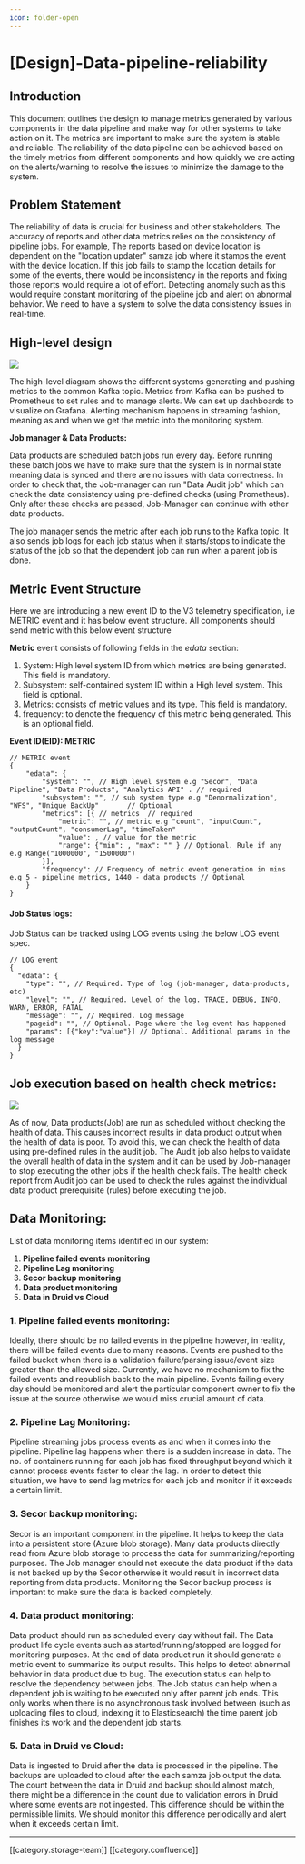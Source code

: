 ```yaml
---
icon: folder-open
---
```


# \[Design]-Data-pipeline-reliability

## Introduction

This document outlines the design to manage metrics generated by various components in the data pipeline and make way for other systems to take action on it. The metrics are important to make sure the system is stable and reliable. The reliability of the data pipeline can be achieved based on the timely metrics from different components and how quickly we are acting on the alerts/warning to resolve the issues to minimize the damage to the system.

## Problem Statement

The reliability of data is crucial for business and other stakeholders. The accuracy of reports and other data metrics relies on the consistency of pipeline jobs. For example, The reports based on device location is dependent on the "location updater" samza job where it stamps the event with the device location. If this job fails to stamp the location details for some of the events, there would be inconsistency in the reports and fixing those reports would require a lot of effort. Detecting anomaly such as this would require constant monitoring of the pipeline job and alert on abnormal behavior.  We need to have a system to solve the data consistency issues in real-time.

## High-level design

![](<../../../../../.gitbook/assets/Untitled Diagram (5) (1).png>)

The high-level diagram shows the different systems generating and pushing metrics to the common Kafka topic. Metrics from Kafka can be pushed to Prometheus to set rules and to manage alerts. We can set up dashboards to visualize on Grafana. Alerting mechanism happens in streaming fashion, meaning as and when we get the metric into the monitoring system.

**Job manager & Data Products:** &#x20;

Data products are scheduled batch jobs run every day. Before running these batch jobs we have to make sure that the system is in normal state meaning data is synced and there are no issues with data correctness. In order to check that, the Job-manager can run "Data Audit job" which can check the data consistency using pre-defined checks (using Prometheus). Only after these checks are passed, Job-Manager can continue with other data products. &#x20;

The job manager sends the metric after each job runs to the Kafka topic. It also sends job logs for each job status when it starts/stops to indicate the status of the job so that the dependent job can run when a parent job is done.&#x20;

## Metric Event Structure

Here we are introducing a new event ID to the V3 telemetry specification, i.e METRIC event and it has below event structure. All components should send metric with this below event structure

**Metric**  event consists of following fields in the _edata_ section:

1. System: High level system ID from which metrics are being generated. This field is mandatory.
2. Subsystem: self-contained system ID within a High level system. This field is optional.
3. Metrics: consists of metric values and its type. This field is mandatory.
4. frequency: to denote the frequency of this metric being generated. This is an optional field.&#x20;

**Event ID(EID): METRIC**

```
// METRIC event
{
    "edata": {
        "system": "", // High level system e.g "Secor", "Data Pipeline", "Data Products", "Analytics API" . // required
        "subsystem": "", // sub system type e.g "Denormalization", "WFS", "Unique BackUp"       // Optional
        "metrics": [{ // metrics  // required
            "metric": "", // metric e.g "count", "inputCount", "outputCount", "consumerLag", "timeTaken"
            "value": , // value for the metric
            "range": {"min": , "max": "" } // Optional. Rule if any e.g Range("1000000", "1500000")
        }],
        "frequency": // Frequency of metric event generation in mins e.g 5 - pipeline metrics, 1440 - data products // Optional
    }
}

```

#### Job Status logs:

Job Status can be tracked using LOG events using the below LOG event spec. &#x20;

```
// LOG event
{
  "edata": {
    "type": "", // Required. Type of log (job-manager, data-products, etc)
    "level": "", // Required. Level of the log. TRACE, DEBUG, INFO, WARN, ERROR, FATAL
    "message": "", // Required. Log message
    "pageid": "", // Optional. Page where the log event has happened
    "params": [{"key":"value"}] // Optional. Additional params in the log message
  }
}  
```

## Job execution based on health check metrics:

![](<../../../../../.gitbook/assets/Untitled Diagram (4) (1).png>)

As of now, Data products(Job) are run as scheduled without checking the health of data. This causes incorrect results in data product output when the health of data is poor. To avoid this, we can check the health of data using pre-defined rules in the audit job. The Audit job also helps to validate the overall health of data in the system and it can be used by Job-manager to stop executing the other jobs if the health check fails.  The health check report from Audit job can be used to check the rules against the individual data product prerequisite (rules) before executing the job.

## Data Monitoring:

List of data monitoring items identified in our system:

1. **Pipeline failed events monitoring**
2. **Pipeline Lag monitoring**
3. **Secor backup monitoring**
4. **Data product monitoring**
5. **Data in Druid vs Cloud**

### 1. Pipeline failed events monitoring:&#x20;

Ideally, there should be no failed events in the pipeline however, in reality, there will be failed events due to many reasons. Events are pushed to the failed bucket when there is a validation failure/parsing issue/event size greater than the allowed size.  Currently, we have no mechanism to fix the failed events and republish back to the main pipeline. Events failing every day should be monitored and alert the particular component owner to fix the issue at the source otherwise we would miss crucial amount of data.&#x20;

### 2. Pipeline Lag Monitoring:

Pipeline streaming jobs process events as and when it comes into the pipeline. Pipeline lag happens when there is a sudden increase in data. The no. of containers running for each job has fixed throughput beyond which it cannot process events faster to clear the lag. In order to detect this situation, we have to send lag metrics for each job and monitor if it exceeds a certain limit.

### 3. Secor backup monitoring:

Secor is an important component in the pipeline. It helps to keep the data into a persistent store (Azure blob storage). Many data products directly read from Azure blob storage to process the data for summarizing/reporting purposes. The Job manager should not execute the data product if the data is not backed up by the Secor otherwise it would result in incorrect data reporting from data products. Monitoring the Secor backup process is important to make sure the data is backed completely.

### 4. Data product monitoring:

Data product should run as scheduled every day without fail. The Data product life cycle events such as started/running/stopped are logged for monitoring purposes. At the end of data product run it should generate a metric event to summarize its output results. This helps to detect abnormal behavior in data product due to bug. The execution status can help to resolve the dependency between jobs. The Job status can help when a dependent job is waiting to be executed only after parent job ends. This only works when there is no asynchronous task involved between (such as uploading files to cloud, indexing it to Elasticsearch) the time parent job finishes its work and the dependent job starts.&#x20;

### 5. Data in Druid vs Cloud:&#x20;

Data is ingested to Druid after the data is processed in the pipeline. The backups are uploaded to cloud after the each samza job output the data. The count between the data in Druid and backup should almost match, there might be a difference in the count due to validation errors in Druid where some events are not ingested. This difference should be within the permissible limits. We should monitor this difference periodically and alert when it exceeds certain limit.&#x20;

***

\[\[category.storage-team]] \[\[category.confluence]]

